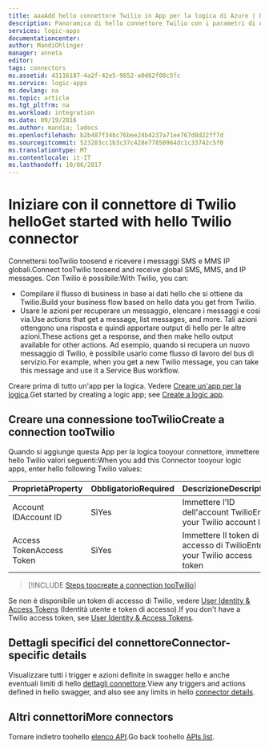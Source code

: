 ```yaml
---
title: aaaAdd hello connettore Twilio in App per la logica di Azure | Documenti Microsoft
description: Panoramica di hello connettore Twilio con i parametri di API REST
services: logic-apps
documentationcenter: 
author: MandiOhlinger
manager: anneta
editor: 
tags: connectors
ms.assetid: 43116187-4a2f-42e5-9852-a0d62f08c5fc
ms.service: logic-apps
ms.devlang: na
ms.topic: article
ms.tgt_pltfrm: na
ms.workload: integration
ms.date: 09/19/2016
ms.author: mandia; ladocs
ms.openlocfilehash: b2b487f34bc76bee24b4237a71ee767d0d22ff7d
ms.sourcegitcommit: 523283cc1b3c37c428e77850964dc1c33742c5f0
ms.translationtype: MT
ms.contentlocale: it-IT
ms.lasthandoff: 10/06/2017
---
```

# <a name="get-started-with-hello-twilio-connector"></a><span data-ttu-id="d5b4a-103">Iniziare con il connettore di Twilio hello</span><span class="sxs-lookup"><span data-stu-id="d5b4a-103">Get started with hello Twilio connector</span></span>
<span data-ttu-id="d5b4a-104">Connettersi tooTwilio toosend e ricevere i messaggi SMS e MMS IP globali.</span><span class="sxs-lookup"><span data-stu-id="d5b4a-104">Connect tooTwilio toosend and receive global SMS, MMS, and IP messages.</span></span> <span data-ttu-id="d5b4a-105">Con Twilio è possibile:</span><span class="sxs-lookup"><span data-stu-id="d5b4a-105">With Twilio, you can:</span></span>

* <span data-ttu-id="d5b4a-106">Compilare il flusso di business in base ai dati hello che si ottiene da Twilio.</span><span class="sxs-lookup"><span data-stu-id="d5b4a-106">Build your business flow based on hello data you get from Twilio.</span></span> 
* <span data-ttu-id="d5b4a-107">Usare le azioni per recuperare un messaggio, elencare i messaggi e così via.</span><span class="sxs-lookup"><span data-stu-id="d5b4a-107">Use actions that get a message, list messages, and more.</span></span> <span data-ttu-id="d5b4a-108">Tali azioni ottengono una risposta e quindi apportare output di hello per le altre azioni.</span><span class="sxs-lookup"><span data-stu-id="d5b4a-108">These actions get a response, and then make hello output available for other actions.</span></span> <span data-ttu-id="d5b4a-109">Ad esempio, quando si recupera un nuovo messaggio di Twilio, è possibile usarlo come flusso di lavoro del bus di servizio.</span><span class="sxs-lookup"><span data-stu-id="d5b4a-109">For example, when  you get a new Twilio message, you can take this message and use it a Service Bus workflow.</span></span> 

<span data-ttu-id="d5b4a-110">Creare prima di tutto un'app per la logica. Vedere [Creare un'app per la logica](../logic-apps/logic-apps-create-a-logic-app.md).</span><span class="sxs-lookup"><span data-stu-id="d5b4a-110">Get started by creating a logic app; see [Create a logic app](../logic-apps/logic-apps-create-a-logic-app.md).</span></span>

## <a name="create-a-connection-tootwilio"></a><span data-ttu-id="d5b4a-111">Creare una connessione tooTwilio</span><span class="sxs-lookup"><span data-stu-id="d5b4a-111">Create a connection tooTwilio</span></span>
<span data-ttu-id="d5b4a-112">Quando si aggiunge questa App per la logica tooyour connettore, immettere hello Twilio valori seguenti:</span><span class="sxs-lookup"><span data-stu-id="d5b4a-112">When you add this Connector tooyour logic apps, enter hello following Twilio values:</span></span>

| <span data-ttu-id="d5b4a-113">Proprietà</span><span class="sxs-lookup"><span data-stu-id="d5b4a-113">Property</span></span> | <span data-ttu-id="d5b4a-114">Obbligatorio</span><span class="sxs-lookup"><span data-stu-id="d5b4a-114">Required</span></span> | <span data-ttu-id="d5b4a-115">Descrizione</span><span class="sxs-lookup"><span data-stu-id="d5b4a-115">Description</span></span> |
| --- | --- | --- |
| <span data-ttu-id="d5b4a-116">Account ID</span><span class="sxs-lookup"><span data-stu-id="d5b4a-116">Account ID</span></span> |<span data-ttu-id="d5b4a-117">Sì</span><span class="sxs-lookup"><span data-stu-id="d5b4a-117">Yes</span></span> |<span data-ttu-id="d5b4a-118">Immettere l'ID dell'account Twilio</span><span class="sxs-lookup"><span data-stu-id="d5b4a-118">Enter your Twilio account ID</span></span> |
| <span data-ttu-id="d5b4a-119">Access Token</span><span class="sxs-lookup"><span data-stu-id="d5b4a-119">Access Token</span></span> |<span data-ttu-id="d5b4a-120">Sì</span><span class="sxs-lookup"><span data-stu-id="d5b4a-120">Yes</span></span> |<span data-ttu-id="d5b4a-121">Immettere Il token di accesso di Twilio</span><span class="sxs-lookup"><span data-stu-id="d5b4a-121">Enter your Twilio access token</span></span> |

> [!INCLUDE [Steps toocreate a connection tooTwilio](../../includes/connectors-create-api-twilio.md)]
> 
> 

<span data-ttu-id="d5b4a-122">Se non è disponibile un token di accesso di Twilio, vedere [User Identity & Access Tokens](https://www.twilio.com/docs/api/chat/guides/identity) (Identità utente e token di accesso).</span><span class="sxs-lookup"><span data-stu-id="d5b4a-122">If you don't have a Twilio access token, see [User Identity & Access Tokens](https://www.twilio.com/docs/api/chat/guides/identity).</span></span>

## <a name="connector-specific-details"></a><span data-ttu-id="d5b4a-123">Dettagli specifici del connettore</span><span class="sxs-lookup"><span data-stu-id="d5b4a-123">Connector-specific details</span></span>

<span data-ttu-id="d5b4a-124">Visualizzare tutti i trigger e azioni definite in swagger hello e anche eventuali limiti di hello [dettagli connettore](/connectors/twilio/).</span><span class="sxs-lookup"><span data-stu-id="d5b4a-124">View any triggers and actions defined in hello swagger, and also see any limits in hello [connector details](/connectors/twilio/).</span></span>

## <a name="more-connectors"></a><span data-ttu-id="d5b4a-125">Altri connettori</span><span class="sxs-lookup"><span data-stu-id="d5b4a-125">More connectors</span></span>
<span data-ttu-id="d5b4a-126">Tornare indietro toohello [elenco API](apis-list.md).</span><span class="sxs-lookup"><span data-stu-id="d5b4a-126">Go back toohello [APIs list](apis-list.md).</span></span>
